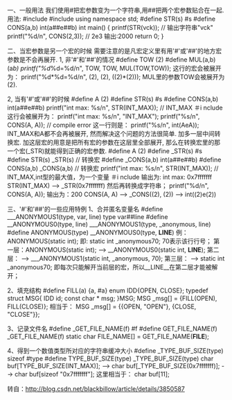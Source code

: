一、一般用法
我们使用#把宏参数变为一个字符串,用##把两个宏参数贴合在一起.
用法:
#include<cstdio>
#include<climits>
using namespace std; 
#define STR(s)     #s
#define CONS(a,b)  int(a##e##b)
int main()
{
    printf(STR(vck));           // 输出字符串"vck"
    printf("%d/n", CONS(2,3));  // 2e3 输出:2000
    return 0;
}

二、当宏参数是另一个宏的时候
需要注意的是凡宏定义里有用'#'或'##'的地方宏参数是不会再展开.
1, 非'#'和'##'的情况
#define TOW      (2)
#define MUL(a,b) (a*b)
printf("%d*%d=%d/n", TOW, TOW, MUL(TOW,TOW));
这行的宏会被展开为：
printf("%d*%d=%d/n", (2), (2), ((2)*(2)));
MUL里的参数TOW会被展开为(2).

2, 当有'#'或'##'的时候
#define A          (2)
#define STR(s)     #s
#define CONS(a,b)  int(a##e##b)
printf("int max: %s/n",  STR(INT_MAX));    // INT_MAX ＃i nclude<climits>
这行会被展开为：
printf("int max: %s/n", "INT_MAX");
printf("%s/n", CONS(A, A));               // compile error 
这一行则是：
printf("%s/n", int(AeA));
INT_MAX和A都不会再被展开, 然而解决这个问题的方法很简单. 加多一层中间转换宏.
加这层宏的用意是把所有宏的参数在这层里全部展开, 那么在转换宏里的那一个宏(_STR)就能得到正确的宏参数.
#define A           (2)
#define _STR(s)     #s
#define STR(s)      _STR(s)          // 转换宏
#define _CONS(a,b)  int(a##e##b)
#define CONS(a,b)   _CONS(a,b)       // 转换宏
printf("int max: %s/n", STR(INT_MAX));          // INT_MAX,int型的最大值，为一个变量 ＃i nclude<climits>
输出为: int max: 0x7fffffff
STR(INT_MAX) -->  _STR(0x7fffffff) 然后再转换成字符串；
printf("%d/n", CONS(A, A));
输出为：200
CONS(A, A)  -->  _CONS((2), (2))  --> int((2)e(2))

三、'#'和'##'的一些应用特例
1、合并匿名变量名
#define  ___ANONYMOUS1(type, var, line)  type  var##line
#define  __ANONYMOUS0(type, line)  ___ANONYMOUS1(type, _anonymous, line)
#define  ANONYMOUS(type)  __ANONYMOUS0(type, __LINE__)
例：ANONYMOUS(static int);  即: static int _anonymous70;  70表示该行行号；
第一层：ANONYMOUS(static int);  -->  __ANONYMOUS0(static int, __LINE__);
第二层：                        -->  ___ANONYMOUS1(static int, _anonymous, 70);
第三层：                        -->  static int  _anonymous70;
即每次只能解开当前层的宏，所以__LINE__在第二层才能被解开；

2、填充结构
#define  FILL(a)   {a, #a}
enum IDD{OPEN, CLOSE};
typedef struct MSG{
  IDD id;
  const char * msg;
}MSG;
MSG _msg[] = {FILL(OPEN), FILL(CLOSE)};
相当于：
MSG _msg[] = {{OPEN, "OPEN"},
              {CLOSE, "CLOSE"}};

3、记录文件名
#define  _GET_FILE_NAME(f)   #f
#define  GET_FILE_NAME(f)    _GET_FILE_NAME(f)
static char  FILE_NAME[] = GET_FILE_NAME(__FILE__);

4、得到一个数值类型所对应的字符串缓冲大小
#define  _TYPE_BUF_SIZE(type)  sizeof #type
#define  TYPE_BUF_SIZE(type)   _TYPE_BUF_SIZE(type)
char  buf[TYPE_BUF_SIZE(INT_MAX)];
     -->  char  buf[_TYPE_BUF_SIZE(0x7fffffff)];
     -->  char  buf[sizeof "0x7fffffff"];
这里相当于：
char  buf[11];

转自：http://blog.csdn.net/blackbillow/article/details/3850587
